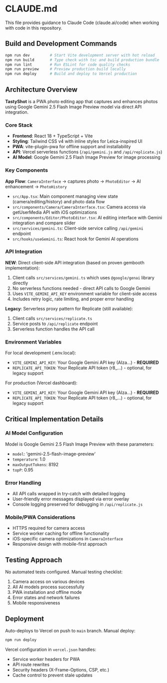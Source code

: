 # CLAUDE.md

This file provides guidance to Claude Code (claude.ai/code) when working with code in this repository.

## Build and Development Commands

```bash
npm run dev         # Start Vite development server with hot reload
npm run build       # Type check with tsc and build production bundle
npm run lint        # Run ESLint for code quality checks  
npm run preview     # Preview production build locally
npm run deploy      # Build and deploy to Vercel production
```

## Architecture Overview

**TastyShot** is a PWA photo editing app that captures and enhances photos using Google Gemini 2.5 Flash Image Preview model via direct API integration.

### Core Stack
- **Frontend**: React 18 + TypeScript + Vite
- **Styling**: Tailwind CSS v4 with inline styles for Leica-inspired UI
- **PWA**: vite-plugin-pwa for offline support and installability
- **API**: Vercel serverless functions (`/api/gemini.js` and `/api/replicate.js`)
- **AI Model**: Google Gemini 2.5 Flash Image Preview for image processing

### Key Components

**App Flow**: `CameraInterface` → captures photo → `PhotoEditor` → AI enhancement → `PhotoHistory`

- `src/App.tsx`: Main component managing view state (camera/editing/history) and photo data flow
- `src/components/Camera/CameraInterface.tsx`: Camera access via getUserMedia API with iOS optimizations
- `src/components/Editor/PhotoEditor.tsx`: AI editing interface with Gemini integration and compare slider
- `src/services/gemini.ts`: Client-side service calling `/api/gemini` endpoint
- `src/hooks/useGemini.ts`: React hook for Gemini AI operations

### API Integration

**NEW**: Direct client-side API integration (based on proven gembooth implementation):
1. Client calls `src/services/gemini.ts` which uses `@google/genai` library directly
2. No serverless functions needed - direct API calls to Google Gemini
3. Uses `VITE_GEMINI_API_KEY` environment variable for client-side access
4. Includes retry logic, rate limiting, and proper error handling

**Legacy**: Serverless proxy pattern for Replicate (still available):
1. Client calls `src/services/replicate.ts` 
2. Service posts to `/api/replicate` endpoint
3. Serverless function handles the API call

### Environment Variables

For local development (.env.local):
- `VITE_GEMINI_API_KEY`: Your Google Gemini API key (AIza...) - **REQUIRED**
- `REPLICATE_API_TOKEN`: Your Replicate API token (r8_...) - optional, for legacy support

For production (Vercel dashboard):
- `VITE_GEMINI_API_KEY`: Your Google Gemini API key (AIza...) - **REQUIRED**
- `REPLICATE_API_TOKEN`: Your Replicate API token (r8_...) - optional, for legacy support

## Critical Implementation Details

### AI Model Configuration
Model is Google Gemini 2.5 Flash Image Preview with these parameters:
- `model`: 'gemini-2.5-flash-image-preview'
- `temperature`: 1.0
- `maxOutputTokens`: 8192  
- `topP`: 0.95

### Error Handling
- All API calls wrapped in try-catch with detailed logging
- User-friendly error messages displayed via error overlay
- Console logging preserved for debugging in `/api/replicate.js`

### Mobile/PWA Considerations  
- HTTPS required for camera access
- Service worker caching for offline functionality
- iOS-specific camera optimizations in `CameraInterface`
- Responsive design with mobile-first approach

## Testing Approach

No automated tests configured. Manual testing checklist:
1. Camera access on various devices
2. All AI models process successfully  
3. PWA installation and offline mode
4. Error states and network failures
5. Mobile responsiveness

## Deployment

Auto-deploys to Vercel on push to `main` branch. Manual deploy:
```bash
npm run deploy
```

Vercel configuration in `vercel.json` handles:
- Service worker headers for PWA
- API route rewrites  
- Security headers (X-Frame-Options, CSP, etc.)
- Cache control to prevent stale updates
